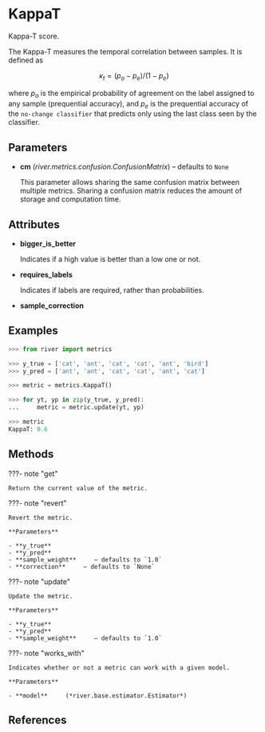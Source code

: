 # KappaT

Kappa-T score.

The Kappa-T measures the temporal correlation between samples. It is defined as 

$$ \kappa_{t} = (p_o - p_e) / (1 - p_e) $$ 

where $p_o$ is the empirical probability of agreement on the label assigned to any sample (prequential accuracy), and $p_e$ is the prequential accuracy of the `no-change classifier` that predicts only using the last class seen by the classifier.

## Parameters

- **cm** (*river.metrics.confusion.ConfusionMatrix*) – defaults to `None`

    This parameter allows sharing the same confusion matrix between multiple metrics. Sharing a confusion matrix reduces the amount of storage and computation time.


## Attributes

- **bigger_is_better**

    Indicates if a high value is better than a low one or not.

- **requires_labels**

    Indicates if labels are required, rather than probabilities.

- **sample_correction**


## Examples

```python
>>> from river import metrics

>>> y_true = ['cat', 'ant', 'cat', 'cat', 'ant', 'bird']
>>> y_pred = ['ant', 'ant', 'cat', 'cat', 'ant', 'cat']

>>> metric = metrics.KappaT()

>>> for yt, yp in zip(y_true, y_pred):
...     metric = metric.update(yt, yp)

>>> metric
KappaT: 0.6
```

## Methods

???- note "get"

    Return the current value of the metric.

    
???- note "revert"

    Revert the metric.

    **Parameters**

    - **y_true**    
    - **y_pred**    
    - **sample_weight**     – defaults to `1.0`    
    - **correction**     – defaults to `None`    
    
???- note "update"

    Update the metric.

    **Parameters**

    - **y_true**    
    - **y_pred**    
    - **sample_weight**     – defaults to `1.0`    
    
???- note "works_with"

    Indicates whether or not a metric can work with a given model.

    **Parameters**

    - **model**     (*river.base.estimator.Estimator*)    
    
## References

[^1]: A. Bifet et al. (2013). "Pitfalls in benchmarking data stream classification
    and how to avoid them." Proc. of the European Conference on Machine Learning
    and Principles and Practice of Knowledge Discovery in Databases (ECMLPKDD'13),
    Springer LNAI 8188, p. 465-479.


